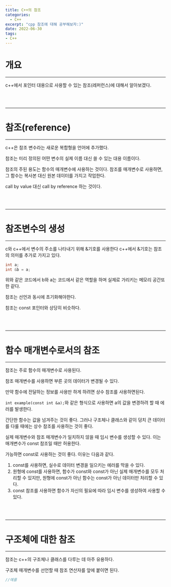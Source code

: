 ```yaml
---
title: C++의 참조
categories:
  - C++
excerpt: "cpp 참조에 대해 공부해보자:)"
date: 2022-06-30
tags:
- C++
---
```



# 개요

---

c++에서 포인터 대용으로 사용할 수 있는 참조(레퍼런스)에 대해서 알아보겠다.


<br />
<br />

---

# 참조(reference)

---

c++은 참조 변수라는 새로운 복합형을 언어에 추가했다.

참조는 미리 정의된 어떤 변수의 실제 이름 대신 쓸 수 있는 대용 이름이다.

참조의 주된 용도는 함수의 매개변수에 사용하는 것이다. 참조를 매개변수로 사용하면, 그 함수는 복사본 대신 원본 데이터를 가지고 작업한다.

call by value 대신 call by reference 하는 것이다. 

<br />
<br />

---

# 참조변수의 생성

---

c와 c++에서 변수의 주소를 나타내기 위해 &기호를 사용한다 c++에서 &기호는 참조의 의미를 추가로 가지고 있다.

```c++
int a;
int &b = a;
```

위와 같은 코드에서 b와 a는 코드에서 같은 역할을 하며 실제로 가리키는 메모리 공간또한 같다.

참조는 선언과 동시에 초기화해야한다.

참조는 const 포인터와 상당히 비슷하다.

<br />
<br />

---

# 함수 매개변수로서의 참조

---

참조는 주로 함수의 매개변수로 사용된다.

참조 매개변수를 사용하면 부른 곳의 데이터가 변경될 수 있다. 

만약 함수에 전달하는 정보를 사용만 하게 하려면 상수 참조를 사용하면된다.

`int example(const int &a);`와 같은 형식으로 사용하면 a의 값을 변경하려 할 때 에러를 발생한다.

간단한 함수는 값을 넘겨주는 것이 좋다. 그러나 구조체나 클래스와 같이 덩치 큰 데이터를 다룰 때에는 상수 참조를 사용하는 것이 좋다.

실제 매개변수와 참조 매개변수가 일치하지 않을 때 임시 변수를 생성할 수 있다. 이는 매개변수가 const 참조일 때만 허용한다.

가능하면 const로 사용하는 것이 좋다. 이유는 다음과 같다.

1. const를 사용하면, 실수로 데이터 변경을 일으키는 에러를 막을 수 있다.
2. 원형에 const를 사용하면, 함수가 const와 const가 아닌 실제 매개변수를 모두 처리할 수 있지만, 원형에 const가 아닌 함수는 const가 아닌 데이터만 처리할 수 있다.
3. const 참조를 사용하면 함수가 자신의 필요에 따라 임시 변수를 생성하여 사용할 수 있다.


<br />
<br />

---

# 구조체에 대한 참조

---

참조는 c++의 구조체나 클래스를 다루는 데 아주 유용하다.

구조체 매개변수를 선언할 때 참조 연산자를 앞에 붙이면 된다.

```c++
//예를 

